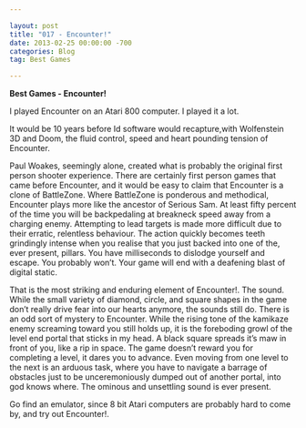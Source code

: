 ```yaml
---

layout: post  
title: "017 - Encounter!"  
date: 2013-02-25 00:00:00 -700  
categories: Blog  
tag: Best Games

---
```


**Best Games - Encounter!**

I played Encounter on an Atari 800 computer. I played it a lot. 

It would be 10 years before Id software would recapture,with Wolfenstein 3D and Doom, the fluid control, speed and heart pounding tension of Encounter. 

Paul Woakes, seemingly alone, created what is probably the original first person shooter experience. There are certainly first person games that came before Encounter, and it would be easy to claim that Encounter is a clone of BattleZone. Where BattleZone is ponderous and methodical, Encounter plays more like the ancestor of Serious Sam. At least fifty percent of the time you will be backpedaling at breakneck speed away from a charging enemy. Attempting to lead targets is made more difficult due to their erratic, relentless behaviour. The action quickly becomes teeth grindingly intense when you realise that you just backed into one of the, ever present, pillars. You have milliseconds to dislodge yourself and escape. You probably won’t. Your game will end with a deafening blast of digital static.

That is the most striking and enduring element of Encounter!. The sound. While the small variety of diamond, circle, and square shapes in the game don’t really drive fear into our hearts anymore, the sounds still do. There is an odd sort of mystery to Encounter. While the rising tone of the kamikaze enemy screaming toward you still holds up, it is the foreboding growl of the level end portal that sticks in my head. A black square spreads it’s maw in front of you, like a rip in space. The game doesn’t reward you for completing a level, it dares you to advance. Even moving from one level to the next is an arduous task, where you have to navigate a barrage of obstacles just to be unceremoniously dumped out of another portal, into god knows where. The ominous and unsettling sound is ever present.

Go find an emulator, since 8 bit Atari computers are probably hard to come by, and try out Encounter!.